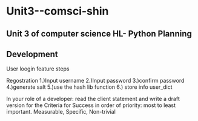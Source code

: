 # Unit3--comsci-shin
Unit 3 of computer science HL- Python
**Planning**
------------


**Development**
---------------
User loogin feature steps

Regostration
1.)Input username
2.)Input password
3.)confirm password
4.)generate salt
5.)use the hash lib function
6.) store info user_dict

In your role of a developer: read the client statement and write a draft version for the Criteria for Success in order of priority: most to least important.  Measurable, Specific, Non-trivial

